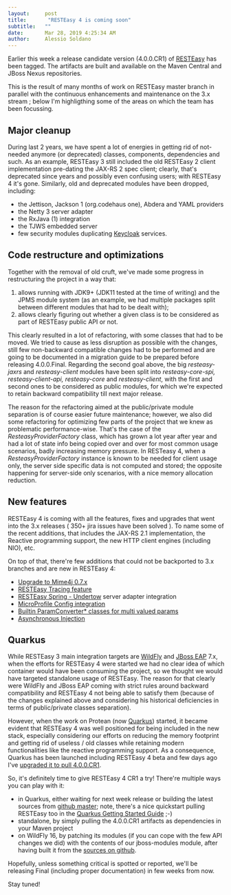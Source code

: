 ```yaml
---
layout:     post
title:       "RESTEasy 4 is coming soon"
subtitle:   ""
date:       Mar 28, 2019 4:25:34 AM
author:     Alessio Soldano
---
```


Earlier this week a release candidate version (4.0.0.CR1) of [RESTEasy](https://resteasy.github.io/) has been tagged. The artifacts are built and available on the Maven Central and JBoss Nexus repositories.

This is the result of many months of work on RESTEasy master branch in parallel with the continuous enhancements and maintenance on the 3.x stream ; below I&#39;m highligthing some of the areas on which the team has been focussing. 

## Major cleanup ##

During last 2 years, we have spent a lot of energies in getting rid of not-needed anymore (or deprecated) classes, components, dependencies and such. As an example, RESTEasy 3 still included the old RESTEasy 2 client implementation pre-dating the JAX-RS 2 spec client; clearly, that&#39;s deprecated since years and possibly even confusing users; with RESTEasy 4 it&#39;s gone. Similarly, old and deprecated modules have been dropped, including:

*   the Jettison, Jackson 1 (org.codehaus one), Abdera and YAML providers
*   the Netty 3 server adapter
*   the RxJava (1) integration
*   the TJWS embedded server
*   few security modules duplicating [Keycloak](https://www.keycloak.org/) services.

## Code restructure and optimizations ##

Together with the removal of old cruft, we&#39;ve made some progress in restructuring the project in a way that:

1.  allows running with JDK9+ (JDK11 tested at the time of writing) and the JPMS module system (as an example, we had multiple packages split between different modules that had to be dealt with);
2.  allows clearly figuring out whether a given class is to be considered as part of RESTEasy public API or not.

This clearly resulted in a lot of refactoring, with some classes that had to be moved. We tried to cause as less disruption as possible with the changes, still few non-backward compatible changes had to be performed and are going to be documented in a migration guide to be prepared before releasing 4.0.0.Final. Regarding the second goal above, the big _resteasy-jaxrs_ and _resteasy-client_ modules have been split into _resteasy-core-spi, resteasy-client-api, resteasy-core_ and _resteasy-client_, with the first and second ones to be considered as public modules, for which we&#39;re expected to retain backward compatibility till next major release.

The reason for the refactoring aimed at the public/private module separation is of course easier future maintenance; however, we also did some refactoring for optimizing few parts of the project that we knew as problematic performance-wise. That&#39;s the case of the _ResteasyProviderFactory_ class, which has grown a lot year after year and had a lot of state info being copied over and over for most common usage scenarios, badly increasing memory pressure. In RESTeasy 4, when a _ResteasyProviderFactory_ instance is known to be needed for client usage only, the server side specific data is not computed and stored; the opposite happening for server-side only scenarios, with a nice memory allocation reduction. 

## New features  ##  

RESTEasy 4 is coming with all the features, fixes and upgrades that went into the 3.x releases (
350+ jira issues have been solved
). To name some of the recent additions, that includes the JAX-RS 2.1 implementation, the Reactive programming support, the new HTTP client engines (including NIO), etc.

On top of that, there&#39;re few additions that could not be backported to 3.x branches and are new in RESTEasy 4:

*   [Upgrade to Mime4j 0.7.x](https://issues.jboss.org/browse/RESTEASY-754)
*   [RESTEasy Tracing feature](https://issues.jboss.org/browse/RESTEASY-1418)
*   [RESTEasy Spring - Undertow](https://issues.jboss.org/browse/RESTEASY-2009) server adapter integration
*   [MicroProfile Config integration](https://issues.jboss.org/browse/RESTEASY-2131)
*   [Builtin ParamConverter* classes for multi valued params](https://issues.jboss.org/browse/RESTEASY-1996)
*   [Asynchronous Injection](https://issues.jboss.org/browse/RESTEASY-1905)

## Quarkus  ##

While RESTEasy 3 main integration targets are [WildFly](https://wildfly.org/) and [JBoss EAP](https://www.redhat.com/it/technologies/jboss-middleware/application-platform) 7.x, when the efforts for RESTEasy 4 were started we had no clear idea of which container would have been consuming the project, so we thought we would have targeted standalone usage of RESTEasy. The reason for that clearly were WildFly and JBoss EAP coming with strict rules around backward compatibility and RESTEasy 4 not being able to satisfy them (because of the changes explained above and considering his historical deficiencies in terms of public/private classes separation).

However, when the work on Protean (now [Quarkus](https://quarkus.io/)) started, it became evident that RESTEasy 4 was well positioned for being included in the new stack, especially considering our efforts on reducing the memory footprint and getting rid of useless / old classes while retaining modern functionalities like the reactive programming support. As a consequence, Quarkus has been launched including RESTEasy 4 beta and few days ago I&#39;ve [upgraded it to pull 4.0.0.CR1](https://github.com/quarkusio/quarkus/pull/1667).


So, it&#39;s definitely time to give RESTEasy 4 CR1 a try! There&#39;re multiple ways you can play with it:

*   in Quarkus, either waiting for next week release or building the latest sources from [github master](https://github.com/quarkusio/quarkus); note, there&#39;s a nice quickstart pulling RESTEasy too in the [Quarkus Getting Started Guide](https://quarkus.io/guides/getting-started-guide) ;-)
*   standalone, by simply pulling the 4.0.0.CR1 artifacts as dependencies in your Maven project
*   on WildFly 16, by patching its modules (if you can cope with the few API changes we did) with the contents of our jboss-modules module, after having built it from the [sources on github](https://github.com/resteasy/Resteasy/tree/4.0.0.CR1).

Hopefully, unless something critical is spotted or reported, we&#39;ll be releasing Final (including proper documentation) in few weeks from now.

Stay tuned!




                    




                    

                    


                
